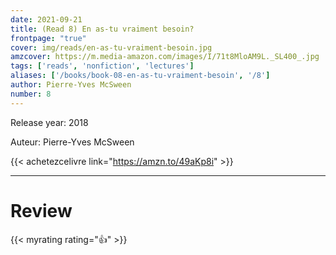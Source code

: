 ```yaml
---
date: 2021-09-21
title: (Read 8) En as-tu vraiment besoin?
frontpage: "true"
cover: img/reads/en-as-tu-vraiment-besoin.jpg
amzcover: https://m.media-amazon.com/images/I/71t8MloAM9L._SL400_.jpg
tags: ['reads', 'nonfiction', 'lectures']
aliases: ['/books/book-08-en-as-tu-vraiment-besoin', '/8']
author: Pierre-Yves McSween
number: 8
---
```


Release year: 2018

Auteur: Pierre-Yves McSween

{{< achetezcelivre link="https://amzn.to/49aKp8i" >}}

---

# Review

{{< myrating rating="👍" >}}

